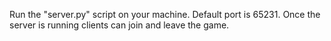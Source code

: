 Run the "server.py" script on your machine. Default port is 65231. 
Once the server is running clients can join and leave the game.
